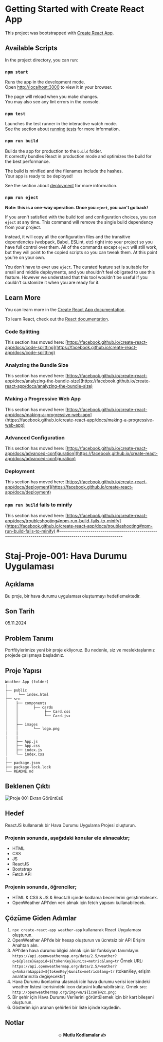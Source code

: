 # Getting Started with Create React App

This project was bootstrapped with [Create React App](https://github.com/facebook/create-react-app).

## Available Scripts

In the project directory, you can run:

### `npm start`

Runs the app in the development mode.\
Open [http://localhost:3000](http://localhost:3000) to view it in your browser.

The page will reload when you make changes.\
You may also see any lint errors in the console.

### `npm test`

Launches the test runner in the interactive watch mode.\
See the section about [running tests](https://facebook.github.io/create-react-app/docs/running-tests) for more information.

### `npm run build`

Builds the app for production to the `build` folder.\
It correctly bundles React in production mode and optimizes the build for the best performance.

The build is minified and the filenames include the hashes.\
Your app is ready to be deployed!

See the section about [deployment](https://facebook.github.io/create-react-app/docs/deployment) for more information.

### `npm run eject`

**Note: this is a one-way operation. Once you `eject`, you can't go back!**

If you aren't satisfied with the build tool and configuration choices, you can `eject` at any time. This command will remove the single build dependency from your project.

Instead, it will copy all the configuration files and the transitive dependencies (webpack, Babel, ESLint, etc) right into your project so you have full control over them. All of the commands except `eject` will still work, but they will point to the copied scripts so you can tweak them. At this point you're on your own.

You don't have to ever use `eject`. The curated feature set is suitable for small and middle deployments, and you shouldn't feel obligated to use this feature. However we understand that this tool wouldn't be useful if you couldn't customize it when you are ready for it.

## Learn More

You can learn more in the [Create React App documentation](https://facebook.github.io/create-react-app/docs/getting-started).

To learn React, check out the [React documentation](https://reactjs.org/).

### Code Splitting

This section has moved here: [https://facebook.github.io/create-react-app/docs/code-splitting](https://facebook.github.io/create-react-app/docs/code-splitting)

### Analyzing the Bundle Size

This section has moved here: [https://facebook.github.io/create-react-app/docs/analyzing-the-bundle-size](https://facebook.github.io/create-react-app/docs/analyzing-the-bundle-size)

### Making a Progressive Web App

This section has moved here: [https://facebook.github.io/create-react-app/docs/making-a-progressive-web-app](https://facebook.github.io/create-react-app/docs/making-a-progressive-web-app)

### Advanced Configuration

This section has moved here: [https://facebook.github.io/create-react-app/docs/advanced-configuration](https://facebook.github.io/create-react-app/docs/advanced-configuration)

### Deployment

This section has moved here: [https://facebook.github.io/create-react-app/docs/deployment](https://facebook.github.io/create-react-app/docs/deployment)

### `npm run build` fails to minify

This section has moved here: [https://facebook.github.io/create-react-app/docs/troubleshooting#npm-run-build-fails-to-minify](https://facebook.github.io/create-react-app/docs/troubleshooting#npm-run-build-fails-to-minify)
#--------------------------------------------------------------------------------------------------------------
# Staj-Proje-001: Hava Durumu Uygulaması

## Açıklama

Bu proje, bir hava durumu uygulaması oluşturmayı hedeflemektedir.

## Son Tarih

05.11.2024

## Problem Tanımı
Portföylerimize yeni bir proje ekliyoruz. Bu nedenle, siz ve meslektaşlarınız projede çalışmaya başladınız.

## Proje Yapısı

```
Weather App (folder)
|
├── public
│     └── index.html
├── src
│    ├── components
│    │       ├── cards
│    │            ├── Card.css
│    │            └── Card.jsx
│    │       
│    ├── images
│    │       └── logo.png
|    |
|    |
│    ├── App.js
│    ├── App.css
│    ├── index.js
│    └── index.css
|
├── package.json
├── package-lock.lock
└── README.md

```


## Beklenen Çıktı

![Proje 001 Ekran Görüntüsü](weather-app.gif)

## Hedef

ReactJS kullanarak bir Hava Durumu Uygulama Projesi oluşturun.

### Projenin sonunda, aşağıdaki konular ele alınacaktır;

- HTML
- CSS
- JS
- ReactJS
- Bootstrap
- Fetch API

### Projenin sonunda, öğrenciler;

- HTML & CSS & JS & ReactJS içinde kodlama becerilerini geliştirebilecek.
- OpenWeather API'den veri almak için fetch yapısını kullanabilecek.

## Çözüme Giden Adımlar

1. `npx create-react-app weather-app` kullanarak React Uygulaması oluşturun.
2. OpenWeather API'de bir hesap oluşturun ve ücretsiz bir API Erişim Anahtarı alın.
3. API'den hava durumu bilgisi almak için bir fonksiyon tanımlayın: 
    `https://api.openweathermap.org/data/2.5/weather?q=${place}&appid=${tokenKey}&units=metric&lang=tr`
    Örnek URL: `https://api.openweathermap.org/data/2.5/weather?q=Ankara&appid=${tokenKey}&units=metric&lang=tr`
    (tokenKey, erişim anahtarınızla değişecektir)
4. Hava Durumu ikonlarina ulasmak icin hava durumu verisi icerisindeki weather listesi icerisindeki icon datasini kullanabilirsiniz.
    Ornek src: `http://openweathermap.org/img/wn/${icon}@2x.png`;
5. Bir şehir için Hava Durumu Verilerini görüntülemek için bir kart bileşeni oluşturun.
6. Gösterim için aranan şehirleri bir liste içinde kaydedin.

## Notlar

**<p align="center">&#9786; Mutlu Kodlamalar &#9997;</p>**


